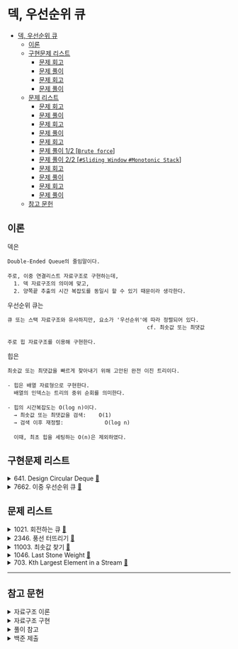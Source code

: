 # 덱, 우선순위 큐

- [덱, 우선순위 큐](#덱-우선순위-큐)
  - [이론](#이론)
  - [구현문제 리스트](#구현문제-리스트)
    - [문제 회고](#문제-회고)
    - [문제 풀이](#문제-풀이)
    - [문제 회고](#문제-회고-1)
    - [문제 풀이](#문제-풀이-1)
  - [문제 리스트](#문제-리스트)
    - [문제 회고](#문제-회고-2)
    - [문제 풀이](#문제-풀이-2)
    - [문제 회고](#문제-회고-3)
    - [문제 풀이](#문제-풀이-3)
    - [문제 회고](#문제-회고-4)
    - [문제 풀이 1/2 [`Brute force`]](#문제-풀이-12-brute-force)
    - [문제 풀이 2/2 [`#Sliding Window` `#Monotonic Stack`]](#문제-풀이-22-sliding-window-monotonic-stack)
    - [문제 회고](#문제-회고-5)
    - [문제 풀이](#문제-풀이-4)
    - [문제 회고](#문제-회고-6)
    - [문제 풀이](#문제-풀이-5)
  - [참고 문헌](#참고-문헌)

## 이론

덱은

    Double-Ended Queue의 줄임말이다.

    주로, 이중 연결리스트 자료구조로 구현하는데, 
      1. 덱 자료구조의 의미에 맞고,
      2. 양쪽끝 추출의 시간 복잡도를 동일시 할 수 있기 때문이라 생각한다.

우선순위 큐는

    큐 또는 스택 자료구조와 유사하지만, 요소가 '우선순위'에 따라 정렬되어 있다.
                                                cf. 최솟값 또는 최댓값

    주로 힙 자료구조를 이용해 구현한다.

힙은 

    최솟값 또는 최댓값을 빠르게 찾아내기 위해 고안된 완전 이진 트리이다.

    - 힙은 배열 자료형으로 구현한다.
      배열의 인덱스는 트리의 중위 순회를 의미한다.

    - 힙의 시간복잡도는 O(log n)이다.
      → 최솟값 또는 최댓값을 검색:    O(1)
      → 검색 이후 재정렬:             O(log n)

      이때, 최초 힙을 세팅하는 O(n)은 제외하였다.    

## 구현문제 리스트

<details>
<summary>
  641. Design Circular Deque
  <a href="https://leetcode.com/problems/design-circular-deque/">👊</a>  
</summary>

### 문제 회고

이전 3주차의 `단일 연결리스트 구현`, 4주차의 `원형큐 구현`와 다르게
이중 연결리스트 자료구조를 이용해 원형 덱을 구현하였다.

front와 rear라는 각자의 위치가 있지만,
Insertion / Deletion의 행위에 의해 1개가 될 때 위치를 동기화하는 과정이 매우 어려웠다.

때문에 처음에 구상한 이상적인 구조가 나오지 못했고,
    
<center>
<img width="60%" src="assets/circular-deque-aim.drawio.svg"/>
</center>

교재의 풀이를 참고하여 각자 위치를 나타내는 빈 노드를 거쳐가는 형식의 구조를 사용하니, 동기화 문제가 사라졌다.

빈 노드들은 덱의 사이즈에 영향을 주지 않는다.

<center>
<img width="70%" src="assets/circular-deque-avoid.drawio.svg"/>
</center>

### 문제 풀이

빅오를 한눈에 보자면 다음과 같다.

|       | `insertFront` | `insertLast` | `deleteFront` | `deleteLast` | `getFront` | `getRear` | `isEmpty` | `isFull` |
| :---: | :-----------: | :----------: | :-----------: | :----------: | :--------: | :-------: | :-------: | :------: |
| time  |    `O(1)`     |    `O(1)`    |    `O(1)`     |    `O(1)`    |   `O(1)`   |  `O(1)`   |  `O(1)`   |  `O(1)`  |
| space |    `O(1)`     |    `O(1)`    |    `O(1)`     |    `O(1)`    |   `O(1)`   |  `O(1)`   |  `O(1)`   |  `O(1)`  |

문제 풀이는 `src\adt\CircularDeque.js`에서 확인할 수 있다.

</details>

<details>
<summary>
  7662. 이중 우선순위 큐
  <a href="https://www.acmicpc.net/problem/7662">👊</a>  
</summary>

### 문제 회고

힙 자료구조 기반으로 구현하였다.

`이중 우선순위 큐`라는 단일 자료구조를 만든 것이 아닌,
`최대힙`, `최소힙` 총 2개의 자료구조를 이용하였다.

이 2개의 자료구조 구현의 전체적인 틀은 참고를 하였고, 문제 조건에 필요한 메소드 몇개만 직접 구현하였다.

### 문제 풀이

빅오를 한눈에 보자면 다음과 같다.

|       |  `insert`  | `extract`  | `findIndex` |  `delete`  |
| :---: | :--------: | :--------: | :---------: | :--------: |
| time  | `O(log n)` | `O(log n)` | `O(log n)`  | `O(log n)` |
| space |   `O(1)`   |   `O(1)`   |   `O(1)`    |   `O(1)`   |

문제 풀이는 `src\7662`폴더에서 확인할 수 있다.

- `7662.js`가 문제 제출 형식을 맞춘 파일이다.
- `stdin-7662`는 문제에서 제공한 입력 예제이다.
    > 파일 형식을 사용한 이유는 노드 환경에서 표준 입출력을 받는 작업이 어렵기 때문이다.

<dl><dt>
문제에서 제공한 출력 예제가 정상적으로 나왔지만, 제출에서 메모리 초과 오류가 있다.
</dt></dl>                

    Ouput:          EMPTY
                    333 -45

    Display Heap:   MaxHeap { heap: [ 333, -642, -45, [length]: 3 ] }
                    MinHeap { heap: [ -45, 45, 333, [length]: 3 ] }

</details>

## 문제 리스트

<details>
<summary>
  1021. 회전하는 큐
  <a href="https://www.acmicpc.net/problem/1021">👊</a>  
</summary>

### 문제 회고

`641번`의 자료구조 구현 파일을 그대로 사용하였다.

### 문제 풀이

문제 풀이는 `src\1021`폴더에서 확인할 수 있다.

**문제 설명**

    Input:  10 3
            2 9 5

    Output: 8

    a. 10은 덱에 다음과 같이 채워져야 함을 의미한다.
    
      [HEAD] size: 10   elements: undefined → 1 → 2 → 3 → 4 → 5 → 6 → 7 → 8 → 9 → 10 → undefined →      

    b. 3은 [2, 9, 5] 즉, 제거할 요소들의 개수이다.

    c. 루프에 따른 결과값
    
      [element = 2] 일때, 덱의 앞으로 회전해야 효율적이다.
      회전한 후,  
        [HEAD] size: 10   elements: undefined → 2 → 3 → 4 → 5 → 6 → 7 → 8 → 9 → 10 → 1 → undefined →

      제거한다.
        [HEAD] size: 9    elements: undefined → 3 → 4 → 5 → 6 → 7 → 8 → 9 → 10 → 1 → undefined →        

      [element = 9] 일때, 덱의 뒤에서 회전해야 효율적이다.
      회전한 후,          
        [HEAD] size: 9    elements: undefined → 9 → 10 → 1 → 3 → 4 → 5 → 6 → 7 → 8 → undefined →

      제거한다.
        [HEAD] size: 8    elements: undefined → 10 → 1 → 3 → 4 → 5 → 6 → 7 → 8 → undefined →

문제의 핵심은

    a. 회전의 기준이다.

       회전의 기준은 (deque.size) / 2이고, 홀수 일때, 올림한다.

        1 → 2 → 3이 있을때 올림값을 한 2를 회전의 기준으로 잡으면
        1, 2는 앞으로 3은 뒤로 돈다.
        
        이게 빠르다고 한다.

    b. 삭제하는 곳이다.

        1 → 2 → 3 → 4 → 5에서 3에 접근할때,

        덱의 뒤에서 접근에 2번이 나오더라도,

        4 → 5 → 1 → 2 → 3

        앞에서 삭제해야하기 때문에 1번을 더 이동시켜줘야한다.

        3 → 4 → 5 → 1 → 2
        
<dl><dt>
문제에서 제공한 모든 예제에 출력이 정상적으로 나왔지만, 제출이 되지 않았다.
</dt></dl>
</details>

<details>
<summary>
  2346. 풍선 터뜨리기
  <a href="https://www.acmicpc.net/problem/2346">👊</a>  
</summary>

### 문제 회고

`1021번`과 유사하다.

### 문제 풀이

문제 풀이는 `src\2346`폴더에서 확인할 수 있다.

**문제 설명**

    Input:  5
            3 2 1 -3 -1

    Output: 1 4 5 3 2
  
    a. head를 삭제하고,
      size: 5   elements: 3 → 2 → 1 → -3 → -1 →

    b. head value만큼 회전시킨다.
      size: 4   elements: -3 → -1 → 2 → 1 →

      ...
      size: 3   elements: -1 → 2 → 1 →
      size: 2   elements: 1 → 2 →
      size: 1   elements: 2 →
    
    c. Ouput은 삭제된 head가 Input의 몇 번째 요소인지를 배열로 나타낸다.

</details>

<details>
<summary>
  11003. 최솟값 찾기
  <a href="https://www.acmicpc.net/problem/11003">👊</a>  
</summary>

### 문제 회고

문제만 보면 힙으로 해결하는 문제같지만, 어떻게 최솟값을 정의하는가의 문제라서 힙 자료구조는 필요없었다.

### 문제 풀이 1/2 [`Brute force`]

    Input:  nums = [1, 5, 2, 3, 6, 2, 3, 7, 3, 5, 2, 6]
            ※ 표준 입출력 과정을 거치면서 배열로 받을 수 밖에 없다.

            limit = 3

    배열을 순회하면서, 
    최솟값을 색출할 수 있는 범위를 찾아낸 뒤, 최솟값을 찾는다.

    [idx = 3] range idx = 0, 1
              range     = 1, 5 
              min       = 1

    Output: 1 1 1 2 2 2 2 2 3 3 2 2

Output은 만족했지만, 시간 초과 에러가 났고, topic과 연관 없게 푼 풀이였다.

```js
function findMinTargets(targets, start, end) {
  const result = [];  

  for(let i = start; i <= end; i++){

    if(i < 0)
      continue;

    result.push(targets[i]);
  }

  return result;
}

/**
 * time:    O(n)
 *          → findMin...  O(less n)
 * 
 * space:   O(n)
 */
(function main() {
  ... stdin processing

  // +++ Start
  const result = [];

  for (let i = 0; i < size; i++){
    const start = i - limit + 1;
    const end = i;

    const min = Math.min(...findMinTargets(targets, start, end));
    result.push(min);
  }

  console.log(result.join(' '));
})();
```

### 문제 풀이 2/2 [`#Sliding Window` `#Monotonic Stack`]

    Input:  nums = [1, 5, 2, 3, 6, 2, 3, 7, 3, 5, 2, 6]        

            limit = 3

            min idx = idx - limit + 1 (단, min idx > 0)
    
  배열을 순회하면서, min idx부터 순회하는 현재 인덱스까지 limit 만큼의 범위까지 확인한다.

  즉, limit 만큼만 저장하는 자료구조가 필요하다.

    [num = 1] pass

    [num = 5] pass

    [num = 2] pass    

    [num = 3] [5, 2, 3]

    [num = 6] [2, 3, 6]

  덱이 적합한데, limit 까지만 뒤에서 받고,
  지난 인덱스의 범위는 앞에서 삭제할 수 있기 때문이다.

  여기서, 덱은 Monotonic Stack 처럼 오름차순을 유지하도록 한다.

    1 → 5 에 2가 들어올 경우, 2보다 큰 요소를 모두 제거한 뒤, 넣는다.

    [num = 1] 1 → 2

    [num = 5] 1 → 2 → 5

문제 풀이는 `src\11003`폴더에서 확인할 수 있다.

<dl><dt>
런타임 에러 중 Referece Error를 해결중이다.
</dt><dl>

</details>

<details>
<summary>
  1046. Last Stone Weight
  <a href="https://leetcode.com/problems/last-stone-weight/">👊</a>  
</summary>

### 문제 회고

`7662번`에서 구현한 자료구조가 필요하기 때문에 별도의 소스 코드에 기술하였다.

처음 접근 방식은 문제의 조건들을 제대로 확인하지 못하고 풀었을 때이다.

<dl><dt>
If x != y, the stone of weight x is destroyed, <br/>
and the stone of weight y has new weight y - x.
</dt><dl>
<br/>

이를 확인하지 못하고 접근했을 때는 다음과 같다.

    1. 힙의 최댓값(루트)을 조회 하고, 이보다 1작은 값이 힙에 있는지 검색한다.

    2. 없다면, 다음 루프를 돌고
       있다면, 최댓값을 힙에서 제거한다.

    다만, 2가지 문제가 있었다. 
    
        a. 이전 문제에서 작동이 검증된 findIndex()가 제대로 작동하지 않았다.

        b. 만약 findIndex()가 제대로 작동해서

            [ 8, 7, 4, 1, 2, 1, [length]: 6 ]가

            [ 1, 4, 1, 2, 1,    [length]: 5 ]로 되었다면, 
            
          이를 다시 힙 정렬해두기가 내가 구현한 자료구조에서는 어렵다.

          만약, 1로 바뀐 요소가 힙의 중간에 있을때 이를 bubbleUp 할지 bubbleDown 할지 확인하기 어렵기 때문이다.

```js
var lastStoneWeight = function (stones) {
  const maxHeap = new MaxHeap();

  ... array to heapify

  for (let i = 0; i < maxHeap.heap.length; i++) {    
    const root = maxHeap.getRoot();

    const lessIdx = maxHeap.findIndex(root - 1);

    if (lessIdx === undefined)
      continue;
    
    maxHeap.heap[lessIdx] == 1;
    maxHeap.extract();
  }

  return maxHeap.heap.length;
};
```

### 문제 풀이

문제 풀이는 `src\1046.js`에서 확인할 수 있다.

</details>

<details>
<summary>
  703. Kth Largest Element in a Stream
  <a href="https://leetcode.com/problems/kth-largest-element-in-a-stream/">👊</a>  
</summary>

### 문제 회고

해당 문제는 구현한 자료구조 `MinHeap`객체를 `KthLargest`객체의 프로퍼티로 배치한다.

`KthLargest`객체의 메소드 사용 중,

`MinHeap`객체의 상위 객체인 `Heap`의 프로퍼티에 접근할 일이 있었는데,

    kth.heap.length

별도의 은닉화를 하지 않았는데도 접근이 되지 않았다.

`Heap`에서 이를 접근하는 메소드를 만들어 줌으로써 해결을 할 수 있었다.

아마 Javascript 언어의 성격이었던 것 같은데, 이 또한 알아보겠다.

### 문제 풀이

<dl><dt>
Largest
</dt></dl> 라는 단어만으로 MaxHeap을 사용해야 한다고 생각했다.

하지만 MaxHeap에서 k번째를 찾는 것보다,

k크기 만큼의 MinHeap을 유지하여 `add`로 들어오는 value가 클 수록 갱신하는 쪽이 `Access` 행위에 효율적이라 판단했다.

문제 풀이는 `src\703.js`에서 확인할 수 있다.

</details>
<hr/>

## 참고 문헌

<details>
<summary>자료구조 이론</summary>
<br/>

[Heap 특성](https://1ilsang.dev/2019-10-21/algorithm/heap) ━ *1ilsang*
</details>

<details>
<summary>자료구조 구현</summary>
<br/>

[Doubly LinkedList 구현](https://makasti.tistory.com/96) ━ *두콩*

[Heap 삭제 과정](https://www.geeksforgeeks.org/insertion-and-deletion-in-heaps/) ━ *GeeksforGeeks*

[Heap 시각화](https://visualgo.net/en/heap) ━ *VisuAlgo*

[Javascript Heap 구현](https://nyang-in.tistory.com/153) ━ *냥인*

[Javascript 객체 상속](https://www.zerocho.com/category/JavaScript/post/573d812680f0b9102dc370b7) ━ *ZeroCho*
</details>

<details>
<summary>풀이 참고</summary>
<br/>

[Simple Solution at 1021. 회전하는 큐](https://wiselog.tistory.com/126) ━ *지혜로운 개발로그*

[Simple Solution at 11003. 최솟값 찾기](https://wooooooak.github.io/algorithm/2018/12/03/백준11003번문제/) ━ *쾌락코딩*

[Simple Solution at 1046. Last Stone Weight](https://github.com/cs-study-org/algorithm-study/blob/7ad1cda101186ca7b18b2488ded242ea84d7bdc0/05/JiYongKim/Leetcode.md) ━ *Github*
</details>

<details>
<summary>백준 제출</summary>
<br/>

[Javascript 표준 입출력과 백준 제출 팁](https://overcome-the-limits.tistory.com/25) ━ *Plus Ultra*

[Javascript 표준 입출력과 백준 이슈](https://broadway.tistory.com/entry/자바스크립트-백준-입력받는법) ━ *이너멜*

[백준 제출 형식](https://velog.io/@mttw2820/백준-7662.-이중-우선순위-큐) ━ *mttw2820*
</details>
